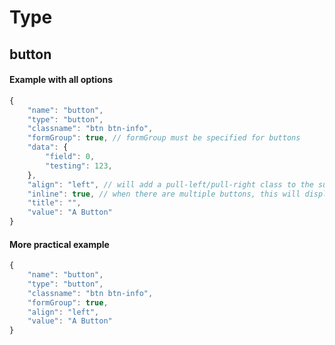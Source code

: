# Type #
## button ##

#### Example with all options ####

```javascript
{
    "name": "button",
    "type": "button",
    "classname": "btn btn-info",
    "formGroup": true, // formGroup must be specified for buttons
    "data": {
        "field": 0,
        "testing": 123,
    },
    "align": "left", // will add a pull-left/pull-right class to the surrounding div - ONLY WORKS WITH FORMGROUP SET TO TRUE
    "inline": true, // when there are multiple buttons, this will display them in 'inline-block' divs
    "title": "",
    "value": "A Button"
}
```

#### More practical example ####
```javascript
{
    "name": "button",
    "type": "button",
    "classname": "btn btn-info",
    "formGroup": true,
    "align": "left",
    "value": "A Button"
}
```
